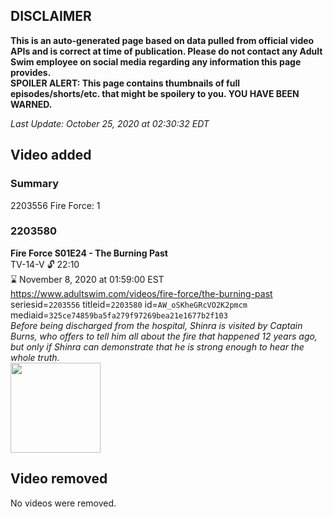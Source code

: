 ## DISCLAIMER
**This is an auto-generated page based on data pulled from official video APIs and is correct at time of publication. Please do not contact any Adult Swim employee on social media regarding any information this page provides.**  
**SPOILER ALERT: This page contains thumbnails of full episodes/shorts/etc. that might be spoilery to you. YOU HAVE BEEN WARNED.**  

_Last Update: October 25, 2020 at 02:30:32 EDT_
## Video added
### Summary
2203556 Fire Force: 1  
### 2203580
**Fire Force S01E24 - The Burning Past**  
TV-14-V 🔓 22:10  
⌛ November 8, 2020 at 01:59:00 EST  
https://www.adultswim.com/videos/fire-force/the-burning-past  
seriesid=`2203556` titleid=`2203580` id=`AW_oSKheGRcVO2K2pmcm` mediaid=`325ce74859ba5fa279f97269bea21e1677b2f103`  
_Before being discharged from the hospital, Shinra is visited by Captain Burns, who offers to tell him all about the fire that happened 12 years ago, but only if Shinra can demonstrate that he is strong enough to hear the whole truth._  
<a href="https://media.cdn.adultswim.com/uploads/20200127/thumbnails/2_201271333408-FireForce_024.jpg"><img src="https://media.cdn.adultswim.com/uploads/20200127/thumbnails/2_201271333408-FireForce_024.jpg" height="144px" /></a>
## Video removed
No videos were removed.  
